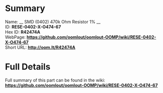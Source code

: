 
Summary
=================
  
Name: __ SMD (0402) 470k Ohm Resistor 1% __    
ID: __RESE-0402-X-O474-67__   
Hex ID: __R42474A__   
WebPage: __https://github.com/oomlout/oomlout-OOMP/wiki/RESE-0402-X-O474-67__   
Short URL: __http://oom.lt/R42474A__   

Full Details
==========================
Full summary of this part can be found in the wiki:   
__https://github.com/oomlout/oomlout-OOMP/wiki/RESE-0402-X-O474-67__    

